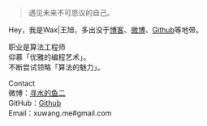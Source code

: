 > 遇见未来不可思议的自己。

Hey，我是Wax|王旭，多出没于[博客](https://huangxuan.me)、[微博](weibo.com/u/3477444353)、[Github](http://github.com/xuwangme)等地带。

职业是算法工程师
<br>仰慕「优雅的编程艺术」。
<br>不断尝试领略「算法的魅力」。

Contact
<br>
微博：[寻水的鱼二](weibo.com/u/3477444353)
<br>
GitHub：[Github](http://github.com/xuwangme)
<br>
Email：xuwang.me#gmail.com
